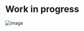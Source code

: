 # Work in progress


![image](https://github.com/tismiracle/Flashcards/assets/64694500/65170732-5855-4595-9eca-0633a1198550)
